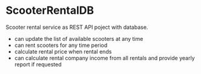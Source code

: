 # ScooterRentalDB

Scooter rental service as REST API poject with database.

- can update the list of available scooters at any time
- can rent scooters for any time period
- calculate rental price when rental ends
- can calculate rental company income from all rentals and provide yearly report if requested
